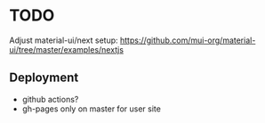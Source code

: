 # TODO

Adjust material-ui/next setup: https://github.com/mui-org/material-ui/tree/master/examples/nextjs

## Deployment
- github actions?
- gh-pages only on master for user site